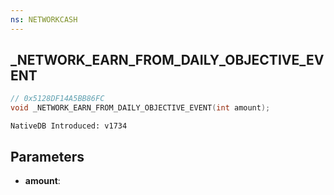 ```yaml
---
ns: NETWORKCASH
---
```

## _NETWORK_EARN_FROM_DAILY_OBJECTIVE_EVENT

```c
// 0x5128DF14A5BB86FC
void _NETWORK_EARN_FROM_DAILY_OBJECTIVE_EVENT(int amount);
```

```
NativeDB Introduced: v1734
```

## Parameters
* **amount**:
